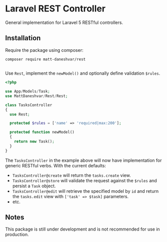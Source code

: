 # Laravel REST Controller
General implementation for Laravel 5 RESTful controllers.
## Installation
Require the package using composer:
```
composer require matt-daneshvar/rest
```
## 
Use `Rest`, implement the `newModel()` and optionally define validation `$rules`. 
```php
<?php

use App/Models/Task;
use MattDaneshvar/Rest/Rest;

class TasksController
{
  use Rest;

  protected $rules = ['name' => 'required|max:200'];

  protected function newModel()
  {
    return new Task();
  }
}
```
The `TasksController` in the example above will now have implementation for generic RESTful verbs.  With the current defaults:
* `TasksController@create` will return the `tasks.create` view.
* `TasksController@store` will validate the request against the `$rules` and persist a `Task` object. 
* `TasksController@edit` will retrieve the specified model by `id` and return the `tasks.edit` view with `['task' => $task]` parameters.
* etc.

## Notes
This package is still under development and is not recommended for use in production.
